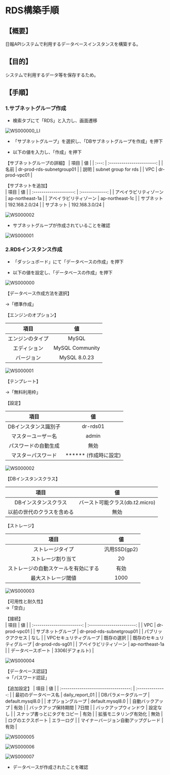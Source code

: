 # RDS構築手順  

## 【概要】  

日報APIシステムで利用するデータベースインスタンスを構築する。

## 【目的】  

システムで利用するデータ等を保存するため。

## 【手順】  

### 1.サブネットグループ作成

- 検索タブにて「RDS」と入力し、画面遷移  

![WS000000_LI](https://user-images.githubusercontent.com/89679815/146916397-03d6a245-16cb-4acc-a72d-60a43ae550a9.jpg)

- 「サブネットグループ」を選択し、「DBサブネットグループを作成」を押下  

- 以下の値を入力し、「作成」を押下  

【サブネットグループの詳細】
| 項目  |            値             |
| :---: | :-----------------------: |
| 名前  | dr-prod-rds-subnetgroup01 |
| 説明  |   subnet group for rds    |
|  VPC  |       dr-prod-vpc01       |

【サブネットを追加】  
|          項目          |       値        |
| :--------------------: | :-------------: |
| アベイラビリティゾーン | ap-northeast-1a |
| アベイラビリティゾーン | ap-northeast-1c |
|       サブネット       | 192.168.2.0/24  |
|       サブネット       | 192.168.3.0/24  |

![WS000002](https://user-images.githubusercontent.com/89679815/146916430-6f48ddce-4386-4864-89f4-f3b594358f66.JPG)

- サブネットグループが作成されていることを確認

![WS000001](https://user-images.githubusercontent.com/89679815/146916425-87b7c8ae-834d-4ab1-920c-0b24135f92a8.JPG)

### 2.RDSインスタンス作成

- 「ダッシュボード」にて「データベースの作成」を押下  

- 以下の値を設定し、「データベースの作成」を押下  

![WS000000](https://user-images.githubusercontent.com/89679815/146921104-bb51f87c-64a6-43db-b509-1b7525730ab4.JPG)

【データベース作成方法を選択】  

→「標準作成」  

【エンジンのオプション】  

|       項目       |       値        |
| :--------------: | :-------------: |
| エンジンのタイプ |      MySQL      |
|   エディション   | MySQL Community |
|    バージョン    |  MySQL 8.0.23   |

![WS000001](https://user-images.githubusercontent.com/89679815/146921113-7785a76d-ffb6-4800-8657-d80ae47fbe8d.JPG)

【テンプレート】  

→「無料利用枠」    

【設定】  

|         項目         |          値           |
| :------------------: | :-------------------: |
| DBインスタンス識別子 |       dr-rds01        |
|  マスターユーザー名  |         admin         |
| パスワードの自動生成 |         無効          |
|  マスターパスワード  | ****** (作成時に設定) |

![WS000002](https://user-images.githubusercontent.com/89679815/146921117-1bacfc2e-f0c6-4a31-af74-3d5c228b386d.JPG)

【DBインスタンスクラス】  

|            項目            |               値                |
| :------------------------: | :-----------------------------: |
|    DBインスタンスクラス    | バースト可能クラス(db.t2.micro) |
| 以前の世代のクラスを含める |              無効               |

【ストレージ】  

|                 項目                 |      値      |
| :----------------------------------: | :----------: |
|           ストレージタイプ           | 汎用SSD(gp2) |
|          ストレージ割り当て          |      20      |
| ストレージの自動スケールを有効にする |     有効     |
|          最大ストレージ閾値          |     1000     |

![WS000003](https://user-images.githubusercontent.com/89679815/146921121-15814c97-3dd8-438a-acbd-7f42b141a0a1.JPG)

【可用性と耐久性】  
→「空白」

【接続】  
|            項目            |            値             |
| :------------------------: | :-----------------------: |
|            VPC             |       dr-prod-vpc01       |
|     サブネットグループ     | dr-prod-rds-subnetgroup01 |
|     パブリックアクセス     |           なし            |
|  VPCセキュリティグループ   |        既存の選択         |
| 既存のセキュリティグループ |     dr-prod-rds-sg01      |
|   アベイラビリティゾーン   |      ap-northeast-1a      |
|     データベースポート     |     3306(デフォルト)      |

![WS000004](https://user-images.githubusercontent.com/89679815/146921128-1cb07b84-f8a1-4fb4-9a18-bedb782e8594.JPG)

【データベース認証】  
→「パスワード認証」

【追加設定】
|                 項目                 |        値        |
| :----------------------------------: | :--------------: |
|         最初のデータベース名         | daily_report_01  |
|         DBパラメータグループ         | default.mysql8.0 |
|          オプショングループ          | default.mysql8.0 |
|           自動バックアップ           |       有効       |
|         バックアップ保持期間         |      7日間       |
|        バックアップウィンドウ        |     設定なし     |
|     スナップ書っとにタグをコピー     |       有効       |
|        拡張モニタリング有効化        |       無効       |
|          ログのエクスポート          |    エラーログ    |
| マイナーバージョン自動アップグレード |       有効       |

![WS000005](https://user-images.githubusercontent.com/89679815/146921747-fd57dbc6-c5cf-471d-9e8b-f982e5c1fa62.JPG)

![WS000006](https://user-images.githubusercontent.com/89679815/146921754-7928f621-ea30-463a-bb15-250d35f54272.JPG)

![WS000007](https://user-images.githubusercontent.com/89679815/146921757-72f13163-e6b2-4f01-a80b-8322493432bb.png)

- データベースが作成されたことを確認
